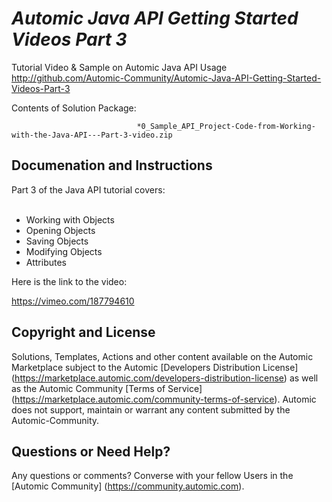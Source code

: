 *Automic Java API Getting Started Videos Part 3*
=============


Tutorial Video & Sample on Automic Java API Usage
http://github.com/Automic-Community/Automic-Java-API-Getting-Started-Videos-Part-3

<!-- List of attached files -->
Contents of Solution Package:

						
								*0_Sample_API_Project-Code-from-Working-with-the-Java-API---Part-3-video.zip
								
						


Documenation and Instructions
---

<div><span>Part 3 of the Java API tutorial covers:</span></div>
<div>&nbsp;</div>
<div>
<ul>
<li>Working with Objects</li>
<li>Opening Objects</li>
<li>Saving Objects</li>
<li>Modifying Objects</li>
<li>Attributes</li>
</ul>
<p>Here is the link to the video:</p>
<p class="MsoNormal"><a href="https://vimeo.com/187794610"><span>https://vimeo.com/187794610</span></a><span></span></p>
</div>

Copyright and License
---

Solutions, Templates, Actions and other content available on the Automic Marketplace subject to the Automic [Developers Distribution License] (https://marketplace.automic.com/developers-distribution-license) as well as the Automic Community [Terms of Service] (https://marketplace.automic.com/community-terms-of-service).
Automic does not support, maintain or warrant any content submitted by the Automic-Community.



Questions or Need Help? 
---
Any questions or comments? Converse with your fellow Users in the [Automic Community] (https://community.automic.com).